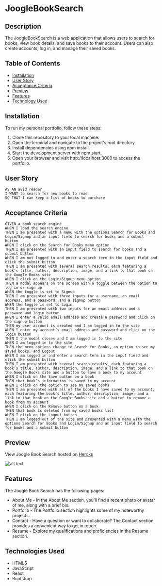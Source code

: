 # JoogleBookSearch

## Description
The JoogleBookSearch is a web application that allows users to search for books, view book details, and save books to their account. Users can also create accounts, log in, and manage their saved books.

## Table of Contents

- [Installation](#installation)
- [User Story](#user-story)
- [Acceptance Criteria](#acceptance-criteria)
- [Preview](#preview)
- [Features](#features)
- [Technology Used](#technologies-used)


## Installation
To run my personal portfolio, follow these steps:

1. Clone this repository to your local machine.
2. Open the terminal and navigate to the project's root directory.
3. Install dependencies using npm install.
4. Start the development server with npm start.
5. Open your browser and visit http://localhost:3000 to access the portfolio.

## User Story
```
AS AN avid reader
I WANT to search for new books to read
SO THAT I can keep a list of books to purchase
```

## Acceptance Criteria
```
GIVEN a book search engine
WHEN I load the search engine
THEN I am presented with a menu with the options Search for Books and Login/Signup and an input field to search for books and a submit button
WHEN I click on the Search for Books menu option
THEN I am presented with an input field to search for books and a submit button
WHEN I am not logged in and enter a search term in the input field and click the submit button
THEN I am presented with several search results, each featuring a book’s title, author, description, image, and a link to that book on the Google Books site
WHEN I click on the Login/Signup menu option
THEN a modal appears on the screen with a toggle between the option to log in or sign up
WHEN the toggle is set to Signup
THEN I am presented with three inputs for a username, an email address, and a password, and a signup button
WHEN the toggle is set to Login
THEN I am presented with two inputs for an email address and a password and login button
WHEN I enter a valid email address and create a password and click on the signup button
THEN my user account is created and I am logged in to the site
WHEN I enter my account’s email address and password and click on the login button
THEN I the modal closes and I am logged in to the site
WHEN I am logged in to the site
THEN the menu options change to Search for Books, an option to see my saved books, and Logout
WHEN I am logged in and enter a search term in the input field and click the submit button
THEN I am presented with several search results, each featuring a book’s title, author, description, image, and a link to that book on the Google Books site and a button to save a book to my account
WHEN I click on the Save button on a book
THEN that book’s information is saved to my account
WHEN I click on the option to see my saved books
THEN I am presented with all of the books I have saved to my account, each featuring the book’s title, author, description, image, and a link to that book on the Google Books site and a button to remove a book from my account
WHEN I click on the Remove button on a book
THEN that book is deleted from my saved books list
WHEN I click on the Logout button
THEN I am logged out of the site and presented with a menu with the options Search for Books and Login/Signup and an input field to search for books and a submit button  
```

## Preview
View Joogle Book Search hosted on [Heroku](https://jeffreyvicente.github.io/20-PersonalReactPortfolio/#home)

![alt text](/media/Google%20Book%20Search.gif)



## Features
The Joogle Book Search has the following pages:
- About Me - In the About Me section, you'll find a recent photo or avatar of me, along with a brief bio. 
- Portfolio - The Portfolio section highlights some of my noteworthy projects.
- Contact - Have a question or want to collaborate? The Contact section provides a convenient way to get in touch. 
- Resume - Explore my qualifications and proficiencies in the Resume section. 

## Technologies Used
- HTML5
- JavaScript 
- React
- Bootstrap

